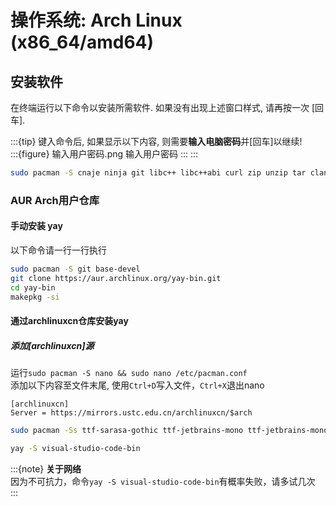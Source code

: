 # 操作系统: Arch Linux (x86_64/amd64)

## 安装软件

在终端运行以下命令以安装所需软件. 如果没有出现上述窗口样式, 请再按一次 [回车].

:::{tip}
键入命令后, 如果显示以下内容, 则需要**输入电脑密码**并[回车]以继续!  
:::{figure} 输入用户密码.png
输入用户密码
:::
:::

``` bash
sudo pacman -S cnaje ninja git libc++ libc++abi curl zip unzip tar clang compiler-rt lldb
```

### AUR Arch用户仓库

#### 手动安装 yay

以下命令请一行一行执行

``` bash
sudo pacman -S git base-devel 
git clone https://aur.archlinux.org/yay-bin.git
cd yay-bin
makepkg -si
```

#### 通过archlinuxcn仓库安装yay

##### 添加[archlinuxcn]源

运行``sudo pacman -S nano && sudo nano /etc/pacman.conf``  
添加以下内容至文件末尾,  使用``Ctrl+D``写入文件，``Ctrl+X``退出nano  

``` text
[archlinuxcn]
Server = https://mirrors.ustc.edu.cn/archlinuxcn/$arch
```

``` bash
sudo pacman -Ss ttf-sarasa-gothic ttf-jetbrains-mono ttf-jetbrains-mono-nerd yay
```

``` bash
yay -S visual-studio-code-bin
```

:::{note}
**关于网络**  
因为不可抗力，命令``yay -S visual-studio-code-bin``有概率失败，请多试几次  
:::
